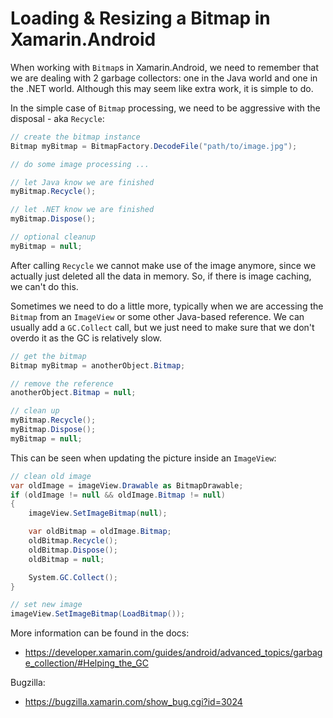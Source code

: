 # Loading & Resizing a Bitmap in Xamarin.Android

When working with `Bitmap`s in Xamarin.Android, we need to remember that we are dealing with 2 
garbage collectors: one in the Java world and one in the .NET world. Although this may seem like 
extra work, it is simple to do.

In the simple case of `Bitmap` processing, we need to be aggressive with the disposal - aka
`Recycle`:

```csharp
// create the bitmap instance
Bitmap myBitmap = BitmapFactory.DecodeFile("path/to/image.jpg");

// do some image processing ...

// let Java know we are finished
myBitmap.Recycle();

// let .NET know we are finished
myBitmap.Dispose();

// optional cleanup
myBitmap = null;
```

After calling `Recycle` we cannot make use of the image anymore, since we actually just deleted 
all the data in memory. So, if there is image caching, we can't do this.

Sometimes we need to do a little more, typically when we are accessing the `Bitmap` from an
`ImageView` or some other Java-based reference. We can usually add a `GC.Collect` call, but 
we just need to make sure that we don't overdo it as the GC is relatively slow.

```csharp
// get the bitmap
Bitmap myBitmap = anotherObject.Bitmap;

// remove the reference
anotherObject.Bitmap = null;

// clean up
myBitmap.Recycle();
myBitmap.Dispose();
myBitmap = null;
```

This can be seen when updating the picture inside an `ImageView`:

```csharp
// clean old image
var oldImage = imageView.Drawable as BitmapDrawable;
if (oldImage != null && oldImage.Bitmap != null)
{
    imageView.SetImageBitmap(null);

    var oldBitmap = oldImage.Bitmap;
    oldBitmap.Recycle();
    oldBitmap.Dispose();
    oldBitmap = null;

    System.GC.Collect();
}

// set new image
imageView.SetImageBitmap(LoadBitmap());
```

More information can be found in the docs:
 - https://developer.xamarin.com/guides/android/advanced_topics/garbage_collection/#Helping_the_GC

Bugzilla:
 - https://bugzilla.xamarin.com/show_bug.cgi?id=3024
